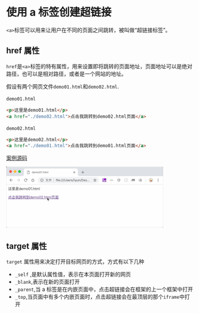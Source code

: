 # 使用 a 标签创建超链接

`<a>`标签可以用来让用户在不同的页面之间跳转，被叫做“超链接标签”。

## href 属性

`href`是`<a>`标签的特有属性，用来设置即将跳转的页面地址，页面地址可以是绝对路径，也可以是相对路径，或者是一个网站的地址。

假设有两个网页文件`demo01.html`和`demo02.html`.

`demo01.html`

```html
<p>这里是demo01.html</p>
<a href="./demo02.html">点击我跳转到demo02.html页面</a>
```

`demo02.html`

```html
<p>这里是demo02.html</p>
<a href="./demo01.html">点击我跳转到demo01.html页面</a>
```

[案例源码](./demo/demo01.html)

![](./images/01.gif)

## target 属性

`target` 属性用来决定打开目标网页的方式，方式有以下几种

-   `_self` ,是默认属性值，表示在本页面打开新的网页
-   `_blank`,表示在新的页面打开
-   `_parent`,当 a 标签是在内嵌页面中，点击超链接会在框架的上一个框架中打开
-   `_top`,当页面中有多个内嵌页面时，点击超链接会在最顶层的那个`iframe`中打开
